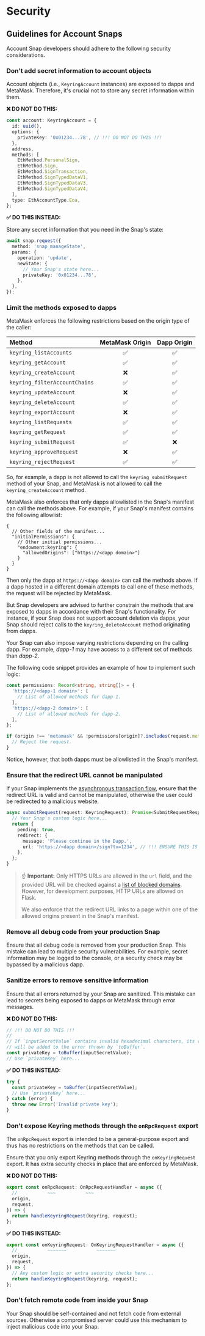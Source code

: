 # Security

## Guidelines for Account Snaps

Account Snap developers should adhere to the following security considerations.

### Don't add secret information to account objects

Account objects (i.e., `KeyringAccount` instances) are exposed to dapps and
MetaMask. Therefore, it's crucial not to store any secret information within
them.

**:x: DO NOT DO THIS:**

```ts
const account: KeyringAccount = {
  id: uuid(),
  options: {
    privateKey: '0x01234...78', // !!! DO NOT DO THIS !!!
  },
  address,
  methods: [
    EthMethod.PersonalSign,
    EthMethod.Sign,
    EthMethod.SignTransaction,
    EthMethod.SignTypedDataV1,
    EthMethod.SignTypedDataV3,
    EthMethod.SignTypedDataV4,
  ],
  type: EthAccountType.Eoa,
};
```

**:white_check_mark: DO THIS INSTEAD:**

Store any secret information that you need in the Snap's state:

```ts
await snap.request({
  method: 'snap_manageState',
  params: {
    operation: 'update',
    newState: {
      // Your Snap's state here...
      privateKey: '0x01234...78',
    },
  },
});
```

### Limit the methods exposed to dapps

MetaMask enforces the following restrictions based on the origin type of the
caller:

| Method                        |  MetaMask Origin   |    Dapp Origin     |
| :---------------------------- | :----------------: | :----------------: |
| `keyring_listAccounts`        | :white_check_mark: | :white_check_mark: |
| `keyring_getAccount`          | :white_check_mark: | :white_check_mark: |
| `keyring_createAccount`       |        :x:         | :white_check_mark: |
| `keyring_filterAccountChains` | :white_check_mark: | :white_check_mark: |
| `keyring_updateAccount`       |        :x:         | :white_check_mark: |
| `keyring_deleteAccount`       | :white_check_mark: | :white_check_mark: |
| `keyring_exportAccount`       |        :x:         | :white_check_mark: |
| `keyring_listRequests`        | :white_check_mark: | :white_check_mark: |
| `keyring_getRequest`          | :white_check_mark: | :white_check_mark: |
| `keyring_submitRequest`       | :white_check_mark: |        :x:         |
| `keyring_approveRequest`      |        :x:         | :white_check_mark: |
| `keyring_rejectRequest`       | :white_check_mark: | :white_check_mark: |

So, for example, a dapp is not allowed to call the `keyring_submitRequest`
method of your Snap, and MetaMask is not allowed to call the
`keyring_createAccount` method.

MetaMask also enforces that only dapps allowlisted in the Snap's manifest can
call the methods above. For example, if your Snap's manifest contains the
following allowlist:

```jsonc
{
  // Other fields of the manifest...
  "initialPermissions": {
    // Other initial permissions...
    "endowment:keyring": {
      "allowedOrigins": ["https://<dapp domain>"]
    }
  }
}
```

Then only the dapp at `https://<dapp domain>` can call the methods above. If a
dapp hosted in a different domain attempts to call one of these methods, the
request will be rejected by MetaMask.

But Snap developers are advised to further constrain the methods that are
exposed to dapps in accordance with their Snap's functionality. For instance,
if your Snap does not support account deletion via dapps, your Snap should
reject calls to the `keyring_deleteAccount` method originating from dapps.

Your Snap can also impose varying restrictions depending on the calling dapp.
For example, _dapp-1_ may have access to a different set of methods than
_dapp-2_.

The following code snippet provides an example of how to implement such logic:

```ts
const permissions: Record<string, string[]> = {
  'https://<dapp-1 domain>': [
    // List of allowed methods for dapp-1.
  ],
  'https://<dapp-2 domain>': [
    // List of allowed methods for dapp-2.
  ],
};

if (origin !== 'metamask' && !permissions[origin]?.includes(request.method)) {
  // Reject the request.
}
```

Notice, however, that both dapps must be allowlisted in the Snap's manifest.

### Ensure that the redirect URL cannot be manipulated

If your Snap implements the [asynchronous transaction flow][async-flow], ensure
that the redirect URL is valid and cannot be manipulated, otherwise the user
could be redirected to a malicious website.

```ts
async submitRequest(request: KeyringRequest): Promise<SubmitRequestResponse> {
  // Your Snap's custom logic here...
  return {
    pending: true,
    redirect: {
      message: 'Please continue in the Dapp.',
      url: 'https://<dapp domain>/sign?tx=1234', // !!! ENSURE THIS IS A SAFE URL !!!
    },
  };
}
```

> :point_up: **Important:** Only HTTPS URLs are allowed in the `url` field, and
> the provided URL will be checked against a [list of blocked
> domains][eth-phishing-detect]. However, for development purposes, HTTP URLs
> are allowed on Flask.
>
> We also enforce that the redirect URL links to a page within one of the
> allowed origins present in the Snap's manifest.

### Remove all debug code from your production Snap

Ensure that all debug code is removed from your production Snap. This mistake
can lead to multiple security vulnerabilities. For example, secret information
may be logged to the console, or a security check may be bypassed by a
malicious dapp.

### Sanitize errors to remove sensitive information

Ensure that all errors returned by your Snap are sanitized. This mistake can
lead to secrets being exposed to dapps or MetaMask through error messages.

**:x: DO NOT DO THIS:**

```ts
// !!! DO NOT DO THIS !!!
//
// If `inputSecretValue` contains invalid hexadecimal characters, its value
// will be added to the error thrown by `toBuffer`.
const privateKey = toBuffer(inputSecretValue);
// Use `privateKey` here...
```

**:white_check_mark: DO THIS INSTEAD:**

```ts
try {
  const privateKey = toBuffer(inputSecretValue);
  // Use `privateKey` here...
} catch (error) {
  throw new Error('Invalid private key');
}
```

### Don't expose Keyring methods through the `onRpcRequest` export

The `onRpcRequest` export is intended to be a general-purpose export and thus
has no restrictions on the methods that can be called.

Ensure that you only export Keyring methods through the `onKeyringRequest`
export. It has extra security checks in place that are enforced by MetaMask.

**:x: DO NOT DO THIS:**

```ts
export const onRpcRequest: OnRpcRequestHandler = async ({
  //           ~~~           ~~~
  origin,
  request,
}) => {
  return handleKeyringRequest(keyring, request);
};
```

**:white_check_mark: DO THIS INSTEAD:**

```ts
export const onKeyringRequest: OnKeyringRequestHandler = async ({
  //           ~~~~~~~           ~~~~~~~
  origin,
  request,
}) => {
  // Any custom logic or extra security checks here...
  return handleKeyringRequest(keyring, request);
};
```

### Don't fetch remote code from inside your Snap

Your Snap should be self-contained and not fetch code from external sources.
Otherwise a compromised server could use this mechanism to inject malicious
code into your Snap.

[eth-phishing-detect]: https://github.com/MetaMask/eth-phishing-detect
[async-flow]: ./architecture.md#asynchronous-transaction-flow
